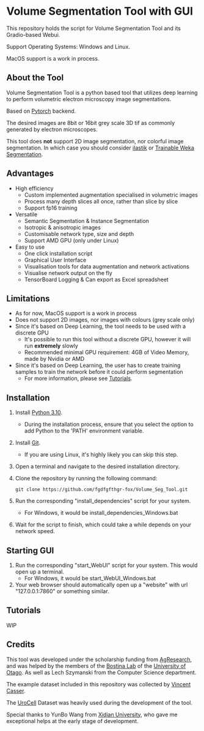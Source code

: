 # Volume Segmentation Tool with GUI

This repository holds the script for Volume Segmentation Tool and its Gradio-based Webui.

Support Operating Systems: Windows and Linux.

MacOS support is a work in process.

## About the Tool

Volume Segmentation Tool is a python based tool that utilizes deep learning to perform volumetric electron microscopy image segmentations.

Based on [Pytorch](https://pytorch.org/) backend.

The desired images are  8bit or 16bit grey scale 3D tif as commonly generated by electron microscopes.

This tool does __not__ support 2D image segmentation, nor colorful image segmentation. In which case you should consider [ilastik](https://www.ilastik.org/) 
or [Trainable Weka Segmentation](https://imagej.net/plugins/tws/).

## Advantages

- High efficiency
  - Custom implemented augmentation specialised in volumetric images
  - Process many depth slices all once, rather than slice by slice
  - Support fp16 training
- Versatile
  - Semantic Segmentation & Instance Segmentation
  - Isotropic & anisotropic images
  - Customisable network type, size and depth
  - Support AMD GPU (only under Linux)
- Easy to use
  - One click installation script
  - Graphical User Interface
  - Visualisation tools for data augmentation and network activations
  - Visualise network output on the fly
  - TensorBoard Logging & Can export as Excel spreadsheet

## Limitations

- As for now, MacOS support is a work in process
- Does not support 2D images, nor images with colours (grey scale only)
- Since it's based on Deep Learning, the tool needs to be used with a discrete GPU
  - It's possible to run this tool without a discrete GPU, however it will run __extremely__ slowly
  - Recommended minimal GPU requirement: 4GB of Video Memory, made by Nvidia or AMD
- Since it's based on Deep Learning, the user has to create training samples to train the network before it could perform segmentation
  - For more information, please see [Tutorials](#tutorials).

## Installation

1. Install [Python 3.10](https://www.python.org/downloads/release/python-31010/).
   - During the installation process, ensure that you select the option to add Python to the 'PATH' environment variable.
2. Install [Git](https://git-scm.com/).
   - If you are using Linux, it's highly likely you can skip this step.
3. Open a terminal and navigate to the desired installation directory.
4. Clone the repository by running the following command:
   ```shell
   git clone https://github.com/fgdfgfthgr-fox/Volume_Seg_Tool.git
   ```
5. Run the corresponding "install_dependencies" script for your system.
   - For Windows, it would be install_dependencies_Windows.bat

6. Wait for the script to finish, which could take a while depends on your network speed.

## Starting GUI

1. Run the corresponding "start_WebUI" script for your system. This would open up a terminal.
   - For Windows, it would be start_WebUI_Windows.bat
2. Your web browser should automatically open up a "website" with url "127.0.0.1:7860" or something similar.

## Tutorials

WIP

## Credits

This tool was developed under the scholarship funding from [AgResearch](https://www.agresearch.co.nz/),
and was helped by the members of the [Bostina Lab](https://search.otago.ac.nz/s/search.html?collection=uoot-prod%7Esp-otago-search&profile=_default&query=bostina+lab) of the [University of Otago](https://www.otago.ac.nz/).
As well as Lech Szymanski from the Computer Science department.

The example dataset included in this repository was collected by [Vincent Casser](https://casser.io/connectomics/).

The [UroCell](https://github.com/MancaZerovnikMekuc/UroCell) Dataset was heavily used during the development of the tool.

Special thanks to YunBo Wang from [Xidian University](https://www.xidian.edu.cn/), who gave me exceptional helps at the early stage of development.

